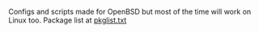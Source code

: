 Configs and scripts made for OpenBSD but most of the time will work on Linux too. Package list at [pkglist.txt](pkglist.txt)